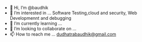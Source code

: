 - 👋 Hi, I’m @baudhik
- 👀 I’m interested in ... Software Testing,cloud and security, Web Developmennt and debugging
- 🌱 I’m currently learning ...
- 💞️ I’m looking to collaborate on ...
- 📫 How to reach me ... dudhatrabaudhik@gmail.com

<!---
baudhik/baudhik is a ✨ special ✨ repository because its `README.md` (this file) appears on your GitHub profile.
You can click the Preview link to take a look at your changes.
--->
